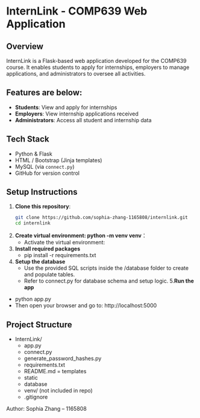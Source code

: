 # InternLink - COMP639 Web Application

## Overview
InternLink is a Flask-based web application developed for the COMP639 course. It enables students to apply for internships, employers to manage applications, and administrators to oversee all activities.

## Features are below:
- **Students**: View and apply for internships
- **Employers**: View internship applications received
- **Administrators**: Access all student and internship data

## Tech Stack
- Python & Flask
- HTML / Bootstrap (Jinja templates)
- MySQL (via `connect.py`)
- GitHub for version control

## Setup Instructions

1. **Clone this repository**:
   ```bash
   git clone https://github.com/sophia-zhang-1165808/internlink.git
   cd internlink
2. **Create virtual environment: python -m venv venv**：
   - Activate the virtual environment:
3. **Install required packages**
   - pip install -r requirements.txt
4. **Setup the database**
   - Use the provided SQL scripts inside the /database folder to create and populate tables.
   - Refer to connect.py for database schema and setup logic.
5.**Run the app**
  - python app.py
  - Then open your browser and go to: http://localhost:5000

## Project Structure
 - InternLink/
   - app.py
   - connect.py
   - generate_password_hashes.py
   - requirements.txt
   - README.md
   = templates
   - static
   - database
   - venv/ (not included in repo)
   -  .gitignore

Author: Sophia Zhang – 1165808
